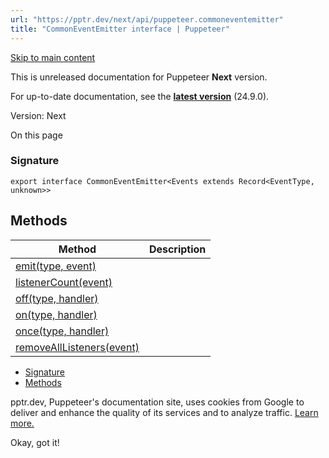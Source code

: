 ```yaml
---
url: "https://pptr.dev/next/api/puppeteer.commoneventemitter"
title: "CommonEventEmitter interface | Puppeteer"
---
```


[Skip to main content](https://pptr.dev/next/api/puppeteer.commoneventemitter#__docusaurus_skipToContent_fallback)

This is unreleased documentation for Puppeteer **Next** version.

For up-to-date documentation, see the **[latest version](https://pptr.dev/api/puppeteer.commoneventemitter)** (24.9.0).

Version: Next

On this page

### Signature [​](https://pptr.dev/next/api/puppeteer.commoneventemitter\#signature "Direct link to Signature")

```codeBlockLines_RjmQ
export interface CommonEventEmitter<Events extends Record<EventType, unknown>>

```

## Methods [​](https://pptr.dev/next/api/puppeteer.commoneventemitter\#methods "Direct link to Methods")

| Method | Description |
| --- | --- |
| [emit(type, event)](https://pptr.dev/next/api/puppeteer.commoneventemitter.emit) |  |
| [listenerCount(event)](https://pptr.dev/next/api/puppeteer.commoneventemitter.listenercount) |  |
| [off(type, handler)](https://pptr.dev/next/api/puppeteer.commoneventemitter.off) |  |
| [on(type, handler)](https://pptr.dev/next/api/puppeteer.commoneventemitter.on) |  |
| [once(type, handler)](https://pptr.dev/next/api/puppeteer.commoneventemitter.once) |  |
| [removeAllListeners(event)](https://pptr.dev/next/api/puppeteer.commoneventemitter.removealllisteners) |  |

- [Signature](https://pptr.dev/next/api/puppeteer.commoneventemitter#signature)
- [Methods](https://pptr.dev/next/api/puppeteer.commoneventemitter#methods)

pptr.dev, Puppeteer's documentation site, uses cookies from Google to deliver and enhance the quality of its services and to analyze traffic. [Learn more.](https://policies.google.com/technologies/cookies)

Okay, got it!